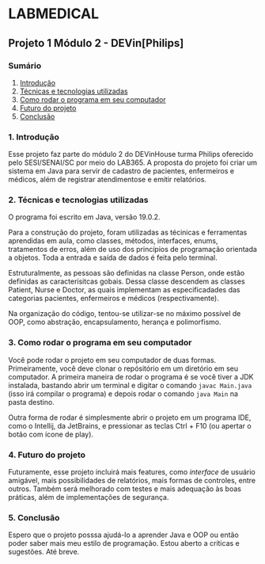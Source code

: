 # LABMEDICAL

## Projeto 1 Módulo 2 - DEVin[Philips]

### Sumário

1. [Introdução](#1-introdução)
2. [Técnicas e tecnologias utilizadas](#2-técnicas-e-tecnologias-utilizadas)
3. [Como rodar o programa em seu computador](#3-como-rodar-o-programa-em-seu-computador)
4. [Futuro do projeto](#4-futuro-do-projeto)
5. [Conclusão](#5-conclusão)

### 1. Introdução

Esse projeto faz parte do módulo 2 do DEVinHouse turma
Philips oferecido pelo SESI/SENAI/SC por meio do LAB365.
A proposta do projeto foi criar um sistema em Java para
servir de cadastro de pacientes, enfermeiros e médicos,
além de registrar atendimentose e emitir relatórios.

### 2. Técnicas e tecnologias utilizadas

O programa foi escrito em Java, versão 19.0.2.

Para a construção do projeto, foram utilizadas as técinicas
e ferramentas aprendidas em aula, como classes, métodos,
interfaces, enums, tratamentos de erros, além de uso
dos princípios de programação orientada a objetos.
Toda a entrada e saída de dados é feita pelo terminal.

Estruturalmente, as pessoas são definidas na classe Person,
onde estão definidas as caracterísitcas gobais. Dessa
classe descendem as classes Patient, Nurse e Doctor, as
quais implementam as especificadades das categorias 
pacientes, enfermeiros e médicos (respectivamente).

Na organização do código, tentou-se utilizar-se no máximo
possível de OOP, como abstração, encapsulamento, herança e
polimorfismo.

### 3. Como rodar o programa em seu computador

Você pode rodar o projeto em seu computador de duas formas.
Primeiramente, você deve clonar o repósitório em um diretório
em seu computador.
A primeira maneira de rodar o programa é se você tiver
a JDK instalada, bastando abrir um terminal e digitar
o comando `javac Main.java` (isso irá compilar o programa)
e depois rodar o comando `java Main` na pasta destino.

Outra forma de rodar é simplesmente abrir o projeto em
um programa IDE, como o Intellij, da JetBrains, e pressionar as teclas
Ctrl + F10 (ou apertar o botão com ícone de play).

### 4. Futuro do projeto

Futuramente, esse projeto incluirá mais features, como
_interface_ de usuário amigável, mais possibilidades de
relatórios, mais formas de controles, entre outros.
Também será melhorado com testes e mais adequação às
boas práticas, além de implementações de segurança.

### 5. Conclusão

Espero que o projeto posssa ajudá-lo a aprender Java e
OOP ou então poder saber mais meu estilo de programação.
Estou aberto a críticas e sugestões. Até breve.